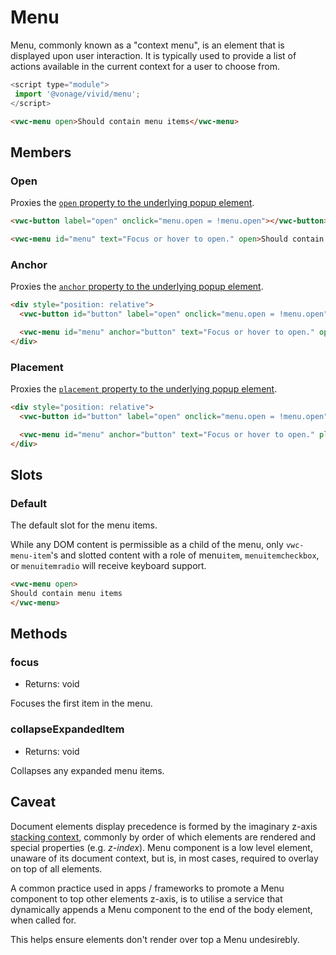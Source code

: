 # Menu

Menu, commonly known as a "context menu", is an element that is displayed upon user interaction. It is typically used to provide a list of actions available in the current context for a user to choose from.

```js
<script type="module">
 import '@vonage/vivid/menu';
</script>
```

```html preview
<vwc-menu open>Should contain menu items</vwc-menu>
```

## Members

### Open

Proxies the [`open` property to the underlying popup element](../popup#open).

```html preview
<vwc-button label="open" onclick="menu.open = !menu.open"></vwc-button>

<vwc-menu id="menu" text="Focus or hover to open." open>Should contain menu items</vwc-menu>
```

### Anchor

Proxies the [`anchor` property to the underlying popup element](../popup#anchor).

```html preview center
<div style="position: relative">
  <vwc-button id="button" label="open" onclick="menu.open = !menu.open"></vwc-button>

  <vwc-menu id="menu" anchor="button" text="Focus or hover to open." open>Should contain menu items</vwc-menu>
</div>
```

### Placement

Proxies the [`placement` property to the underlying popup element](../popup#placement).

```html preview center
<div style="position: relative">
  <vwc-button id="button" label="open" onclick="menu.open = !menu.open"></vwc-button>

  <vwc-menu id="menu" anchor="button" text="Focus or hover to open." placement="top-start" open>Should contain menu items</vwc-menu>
</div>
```

## Slots

### Default

The default slot for the menu items.

While any DOM content is permissible as a child of the menu, only `vwc-menu-item`'s and slotted content with a role of menu`item`, `menuitemcheckbox`, or `menuitemradio` will receive keyboard support.

```html preview full
<vwc-menu open>
Should contain menu items
</vwc-menu>
```

## Methods

### focus

- Returns: void

Focuses the first item in the menu.

### collapseExpandedItem

- Returns: void

Collapses any expanded menu items.

## Caveat

Document elements display precedence is formed by the imaginary z-axis [stacking context](https://developer.mozilla.org/en-US/docs/Web/CSS/CSS_Positioning/Understanding_z_index/The_stacking_context), commonly by order of which elements are rendered and special properties (e.g. _z-index_).
Menu component is a low level element, unaware of its document context, but is, in most cases, required to overlay on top of all elements.

A common practice used in apps / frameworks to promote a Menu component to top other elements z-axis, is to utilise a service that dynamically appends a Menu component to the end of the body element, when called for.

This helps ensure elements don't render over top a Menu undesirebly.
